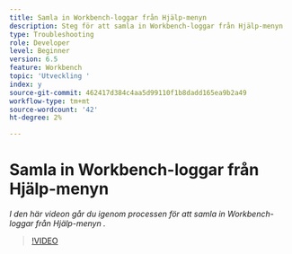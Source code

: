 ```yaml
---
title: Samla in Workbench-loggar från Hjälp-menyn
description: Steg för att samla in Workbench-loggar från Hjälp-menyn
type: Troubleshooting
role: Developer
level: Beginner
version: 6.5
feature: Workbench
topic: 'Utveckling '
index: y
source-git-commit: 462417d384c4aa5d99110f1b8dadd165ea9b2a49
workflow-type: tm+mt
source-wordcount: '42'
ht-degree: 2%

---
```



# Samla in Workbench-loggar från Hjälp-menyn

*I den här videon går du igenom processen för att samla in Workbench-loggar från Hjälp-menyn .*

>[!VIDEO](https://video.tv.adobe.com/v/335501?quality=9&learn=on)
